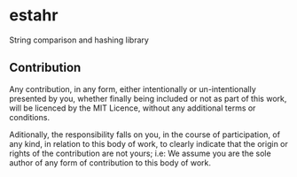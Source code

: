 # estahr
String comparison and hashing library


## Contribution

Any contribution, in any form, either intentionally or un-intentionally presented by you, whether finally being included or not as part of this work, will be licenced by the MIT Licence, without any additional terms or conditions.

Aditionally, the responsibility falls on you, in the course of participation, of any kind, in relation to this body of work, to clearly indicate that the origin or rights of the contribution are not yours; i.e: We assume you are the sole author of any form of contribution to this body of work.
